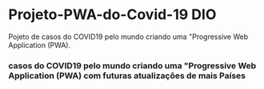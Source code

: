 # Projeto-PWA-do-Covid-19 DIO
Pojeto de casos do COVID19 pelo mundo criando uma "Progressive Web Application (PWA).

### casos do COVID19 pelo mundo criando uma "Progressive Web Application (PWA) com futuras atualizações de mais Países
